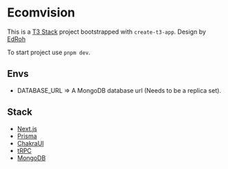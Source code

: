 # Ecomvision

This is a [T3 Stack](https://create.t3.gg/) project bootstrapped with `create-t3-app`. Design by [EdRoh](https://www.youtube.com/@EdRohDev)

To start project use `pnpm dev`.

## Envs

- DATABASE_URL => A MongoDB database url (Needs to be a replica set).

## Stack

- [Next.js](https://nextjs.org)
- [Prisma](https://prisma.io)
- [ChakraUI](https://chakra-ui.com/)
- [tRPC](https://trpc.io)
- [MongoDB](https://www.mongodb.com/)
